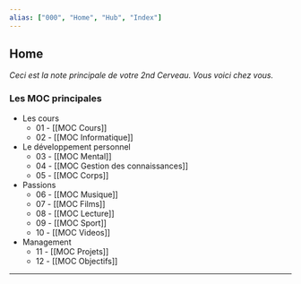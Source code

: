 ```yaml
---
alias: ["000", "Home", "Hub", "Index"]
---
```


## Home 

*Ceci est la note principale de votre 2nd Cerveau. Vous voici chez vous.*

### Les MOC principales

- Les cours
	- 01 - [[MOC Cours]]
	- 02 - [[MOC Informatique]]
- Le développement personnel
	- 03 - [[MOC Mental]]
	- 04 - [[MOC Gestion des connaissances]]
	- 05 - [[MOC Corps]]
- Passions
	- 06 - [[MOC Musique]]
	- 07 - [[MOC Films]]
	- 08 - [[MOC Lecture]]
	- 09 - [[MOC Sport]]
	- 10 - [[MOC Videos]]
- Management
	- 11 - [[MOC Projets]]
	- 12 - [[MOC Objectifs]]

---

